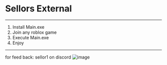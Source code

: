 # Sellors External
-------------------
1. Install Main.exe
2. Join any roblox game
3. Execute Main.exe
4. Enjoy

-------------------

for feed back: sellor1 on discord
![image](https://github.com/Sellor4/External/assets/172465901/232c07c1-e92f-49da-b628-0be5aaa11178)
